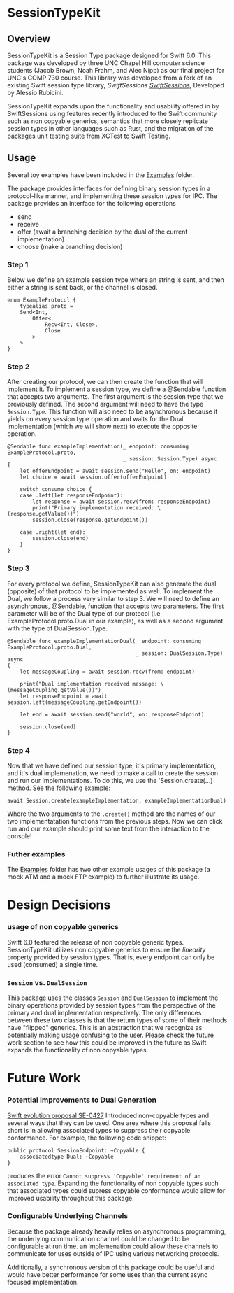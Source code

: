# SessionTypeKit 

## Overview

SessionTypeKit is a Session Type package designed for Swift 6.0. This package was developed by three UNC Chapel Hill computer science students (Jacob Brown, Noah Frahm, and Alec Nipp) as our final project for UNC's COMP 730 course. This library was developed from a fork of an existing Swift session type library, *SwiftSessions* [*SwiftSessions*](https://github.com/alessiorubicini/SwiftSessions), Developed by Alessio Rubicini. 

SessionTypeKit expands upon the functionality and usability offered in by SwiftSessions using features recently introduced to the Swift community such as non copyable generics, semantics that more closely replicate session types in other languages such as Rust, and the migration of the packages unit testing suite from XCTest to Swift Testing. 

## Usage

Several toy examples have been included in the [Examples](Sources/Examples) folder. 

The package provides interfaces for defining binary session types in a protocol-like manner, and implementing these session types for IPC. The package provides an interface for the following operations 

- send 
- receive 
- offer (await a branching decision by the dual of the current implementation) 
- choose (make a branching decision)

### Step 1

Below we define an example session type where an string is sent, and then either a string is sent back, or the channel is closed.

```
enum ExampleProtocol {
    typealias proto = 
    Send<Int, 
        Offer<
            Recv<Int, Close>, 
            Close
        >
    >
}
```

### Step 2

After creating our protocol, we can then create the function that will implement it. To implement a session type, we define a @Sendable function that accepts two arguments. The first argument is the session type that we previously defined. The second argument will need to have the type `Session.Type`. This function will also need to be asynchronous because it yields on every session type operation and waits for the Dual implementation (which we will show next) to execute the opposite operation.

```
@Sendable func exampleImplementation(_ endpoint: consuming ExampleProtocol.proto,
                                     _ session: Session.Type) async
{
    let offerEndpoint = await session.send("Hello", on: endpoint)
    let choice = await session.offer(offerEndpoint)
    
    switch consume choice {
    case .left(let responseEndpoint):
        let response = await session.recv(from: responseEndpoint)
        print("Primary implementation received: \(response.getValue())")
        session.close(response.getEndpoint())
        
    case .right(let end):
        session.close(end)
    }
}
```

### Step 3

For every protocol we define, SessionTypeKit can also generate the dual (opposite) of that protocol to be implemented as well. To implement the Dual, we follow a process very similar to step 3. We will need to define an asynchronous, @Sendable, function that accepts two parameters. The first parameter will be of the Dual type of our protocol (i.e ExampleProtocol.proto.Dual in our example), as well as a second argument with the type of DualSession.Type.

```
@Sendable func exampleImplementationDual(_ endpoint: consuming ExampleProtocol.proto.Dual,
                                         _ session: DualSession.Type) async
{
    let messageCoupling = await session.recv(from: endpoint)
    
    print("Dual implementation received message: \(messageCoupling.getValue())")
    let responseEndpoint = await session.left(messageCoupling.getEndpoint())
    
    let end = await session.send("world", on: responseEndpoint)
    
    session.close(end)
}
```

### Step 4 

Now that we have defined our session type, it's primary implementation, and it's dual implemenation, we need to make a call to create the session and run our implementations. To do this, we use the 'Session.create(...) method. See the following example:

```
await Session.create(exampleImplementation, exampleImplementationDual)
```

Where the two arguments to the `.create()` method are the names of our two implementatation functions from the previous steps. Now we can click run and our example should print some text from the interaction to the console!

### Futher examples 

The [Examples](Source/Examples) folder has two other example usages of this package (a mock ATM and a mock FTP example) to further illustrate its usage. 

# Design Decisions

### usage of non copyable generics
Swift 6.0 featured the release of non copyable generic types. SessionTypeKit utilizes non copyable generics to ensure the *linearity* property provided by session types. That is, every endpoint can only be used (consumed) a single time. 

### `Session` vs. `DualSession`
This package uses the classes `Session` and `DualSession` to implement the binary operations provided by session types from the perspective of the primary and dual implementation respectively. The only differences between these two classes is that the return types of some of their methods have "flipped" generics. This is an abstraction that we recognize as potentially making usage confusing to the user. Please check the future work section to see how this could be improved in the future as Swift expands the functionality of non copyable types.

# Future Work

### Potential Improvements to Dual Generation
[Swift evolution proposal SE-0427](https://github.com/swiftlang/swift-evolution/blob/main/proposals/0427-noncopyable-generics.md) Introduced non-copyable types and several ways that they can be used. One area where this proposal falls short is in allowing associated types to suppress their copyable conformance. For example, the following code snippet:

```
public protocol SessionEndpoint: ~Copyable {
    associatedtype Dual: ~Copyable
}
```

produces the error `Cannot suppress 'Copyable' requirement of an associated type`. Expanding the functionality of non copyable types such that associated types could supress copyable conformance would allow for improved usability throughout this package. 

### Configurable Underlying Channels 

Because the package already heavily relies on asynchronous programming, the underlying communication channel could be changed to be configurable at run time. an implemenation could allow these channels to communicate for uses outside of IPC using various networking protocols. 

Additionally, a synchronous version of this package could be useful and would have better performance for some uses than the current async focused implementation. 